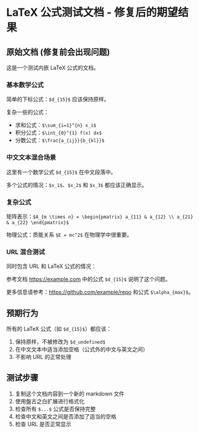 # LaTeX 公式测试文档 - 修复后的期望结果

## 原始文档 (修复前会出现问题)

这是一个测试内嵌 LaTeX 公式的文档。

### 基本数学公式

简单的下标公式：`$d_{15}$` 应该保持原样。

复杂一些的公式：
- 求和公式：`$\sum_{i=1}^{n} x_i$`
- 积分公式：`$\int_{0}^{1} f(x) dx$`
- 分数公式：`$\frac{a_{ij}}{b_{kl}}$`

### 中文文本混合场景

这里有一个数学公式 `$d_{15}$` 在中文段落中。

多个公式的情况：`$x_1$`、`$x_2$` 和 `$x_3$` 都应该正确显示。

### 复杂公式

矩阵表示：`$A_{m \times n} = \begin{pmatrix} a_{11} & a_{12} \\ a_{21} & a_{22} \end{pmatrix}$`

物理公式：质能关系 `$E = mc^2$` 在物理学中很重要。

### URL 混合测试

同时包含 URL 和 LaTeX 公式的情况：

参考文档 https://example.com 中的公式 `$d_{15}$` 说明了这个问题。

更多信息请参考：https://github.com/example/repo 和公式 `$\alpha_{max}$`。

## 预期行为

所有的 LaTeX 公式（如 `$d_{15}$`）都应该：
1. 保持原样，不被修改为 `$d_undefined$`
2. 在中文文本中适当添加空格（公式外的中文与英文之间）
3. 不影响 URL 的正常处理

## 测试步骤

1. 复制这个文档内容到一个新的 markdown 文件
2. 使用盤古之白扩展进行格式化
3. 检查所有 `$...$` 公式是否保持完整
4. 检查中文和英文之间是否添加了适当的空格
5. 检查 URL 是否正常显示